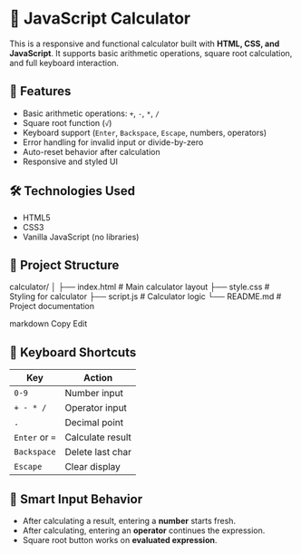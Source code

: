 # 🔢 JavaScript Calculator

This is a responsive and functional calculator built with **HTML, CSS, and JavaScript**. It supports basic arithmetic operations, square root calculation, and full keyboard interaction.

## 🚀 Features

- Basic arithmetic operations: `+`, `-`, `*`, `/`
- Square root function (`√`)
- Keyboard support (`Enter`, `Backspace`, `Escape`, numbers, operators)
- Error handling for invalid input or divide-by-zero
- Auto-reset behavior after calculation
- Responsive and styled UI


## 🛠 Technologies Used

- HTML5
- CSS3
- Vanilla JavaScript (no libraries)

## 📂 Project Structure

calculator/
│
├── index.html # Main calculator layout
├── style.css # Styling for calculator
├── script.js # Calculator logic
└── README.md # Project documentation

markdown
Copy
Edit

## 🔑 Keyboard Shortcuts

| Key         | Action           |
|-------------|------------------|
| `0-9`       | Number input     |
| `+ - * /`   | Operator input   |
| `.`         | Decimal point    |
| `Enter` or `=` | Calculate result |
| `Backspace` | Delete last char |
| `Escape`    | Clear display    |

## 🧠 Smart Input Behavior

- After calculating a result, entering a **number** starts fresh.
- After calculating, entering an **operator** continues the expression.
- Square root button works on **evaluated expression**.

